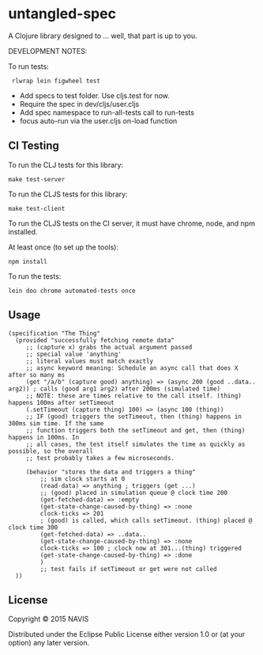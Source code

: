 # untangled-spec

A Clojure library designed to ... well, that part is up to you.

DEVELOPMENT NOTES:

To run tests:

     rlwrap lein figwheel test

- Add specs to test folder. Use cljs.test for now.
- Require the spec in dev/cljs/user.cljs
- Add spec namespace to run-all-tests call to run-tests
- focus auto-run via the user.cljs on-load function


## CI Testing

To run the CLJ tests for this library:

    make test-server

To run the CLJS tests for this library:

    make test-client

To run the CLJS tests on the CI server, it must have chrome, node, and npm installed.

At least once (to set up the tools):

    npm install

To run the tests:

    lein doo chrome automated-tests once

## Usage

    (specification "The Thing"
      (provided "successfully fetching remote data"
         ;; (capture x) grabs the actual argument passed
         ;; special value 'anything'
         ;; literal values must match exactly
         ;; async keyword meaning: Schedule an async call that does X after so many ms
         (get "/a/b" (capture good) anything) => (async 200 (good ..data.. arg2)) ; calls (good arg1 arg2) after 200ms (simulated time)
         ;; NOTE: these are times relative to the call itself. (thing) happens 100ms after setTimeout
         (.setTimeout (capture thing) 100) => (async 100 (thing))
         ;; IF (good) triggers the setTimeout, then (thing) happens in 300ms sim time. If the same
         ;; function triggers both the setTimeout and get, then (thing) happens in 100ms. In
         ;; all cases, the test itself simulates the time as quickly as possible, so the overall
         ;; test probably takes a few microseconds.

         (behavior "stores the data and triggers a thing"
             ;; sim clock starts at 0
             (read-data) => anything ; triggers (get ...)
             ;; (good) placed in simulation queue @ clock time 200
             (get-fetched-data) => :empty
             (get-state-change-caused-by-thing) => :none
             clock-ticks => 201
             ; (good) is called, which calls setTimeout. (thing) placed @ clock time 300
             (get-fetched-data) => ..data..
             (get-state-change-caused-by-thing) => :none
             clock-ticks => 100 ; clock now at 301...(thing) triggered
             (get-state-change-caused-by-thing) => :done
             )
             ;; test fails if setTimeout or get were not called
      ))


## License

Copyright © 2015 NAVIS

Distributed under the Eclipse Public License either version 1.0 or (at
your option) any later version.
